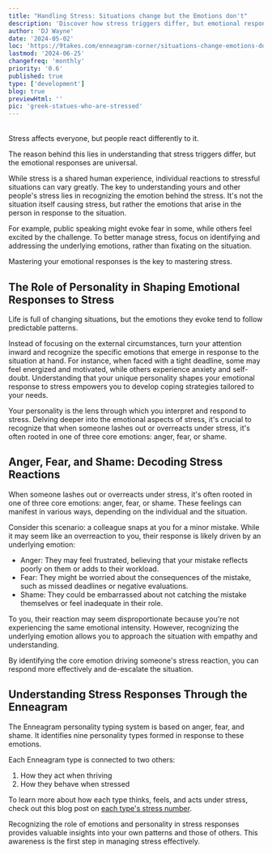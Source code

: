 ```yaml
---
title: "Handling Stress: Situations change but the Emotions don't"
description: 'Discover how stress triggers differ, but emotional responses are universal. Learn to master your emotions and effectively navigate stressful situations.'
author: 'DJ Wayne'
date: '2024-05-02'
loc: 'https://9takes.com/enneagram-corner/situations-change-emotions-dont'
lastmod: '2024-06-25'
changefreq: 'monthly'
priority: '0.6'
published: true
type: ['development']
blog: true
previewHtml: ''
pic: 'greek-statues-who-are-stressed'
---
```


<script>
	import  PopCard  from "$lib/components/atoms/PopCard.svelte";
</script>

<!-- todo -->
<div
  style="display: flex;
    justify-content: center;
    margin: 1rem 0;
  "
>
  <PopCard
    image={`/blogs/greek-statues-who-are-stressed.webp`}
    showIcon={false}
    displayText=""
    altText="stressed out greek statues"
    subtext=""
  />
</div>

<p class="firstLetter">Stress affects everyone, but people react differently to it.</p>

The reason behind this lies in understanding that stress triggers differ, but the emotional responses are universal.

While stress is a shared human experience, individual reactions to stressful situations can vary greatly. The key to understanding yours and other people's stress lies in recognizing the emotion behind the stress. It's not the situation itself causing stress, but rather the emotions that arise in the person in response to the situation.

For example, public speaking might evoke fear in some, while others feel excited by the challenge. To better manage stress, focus on identifying and addressing the underlying emotions, rather than fixating on the situation.

Mastering your emotional responses is the key to mastering stress.

## The Role of Personality in Shaping Emotional Responses to Stress

Life is full of changing situations, but the emotions they evoke tend to follow predictable patterns.

Instead of focusing on the external circumstances, turn your attention inward and recognize the specific emotions that emerge in response to the situation at hand. For instance, when faced with a tight deadline, some may feel energized and motivated, while others experience anxiety and self-doubt. Understanding that your unique personality shapes your emotional response to stress empowers you to develop coping strategies tailored to your needs.

Your personality is the lens through which you interpret and respond to stress. Delving deeper into the emotional aspects of stress, it's crucial to recognize that when someone lashes out or overreacts under stress, it's often rooted in one of three core emotions: anger, fear, or shame.

## Anger, Fear, and Shame: Decoding Stress Reactions

When someone lashes out or overreacts under stress, it's often rooted in one of three core emotions: anger, fear, or shame. These feelings can manifest in various ways, depending on the individual and the situation.

Consider this scenario: a colleague snaps at you for a minor mistake. While it may seem like an overreaction to you, their response is likely driven by an underlying emotion:

- Anger: They may feel frustrated, believing that your mistake reflects poorly on them or adds to their workload.
- Fear: They might be worried about the consequences of the mistake, such as missed deadlines or negative evaluations.
- Shame: They could be embarrassed about not catching the mistake themselves or feel inadequate in their role.

To you, their reaction may seem disproportionate because you're not experiencing the same emotional intensity. However, recognizing the underlying emotion allows you to approach the situation with empathy and understanding.

By identifying the core emotion driving someone's stress reaction, you can respond more effectively and de-escalate the situation.

## Understanding Stress Responses Through the Enneagram

The Enneagram personality typing system is based on anger, fear, and shame. It identifies nine personality types formed in response to these emotions.

Each Enneagram type is connected to two others:

1. How they act when thriving
2. How they behave when stressed

To learn more about how each type thinks, feels, and acts under stress, check out this blog post on <a href="/enneagram-corner/enneagram-stress-number">each type's stress number</a>.

Recognizing the role of emotions and personality in stress responses provides valuable insights into your own patterns and those of others. This awareness is the first step in managing stress effectively.
